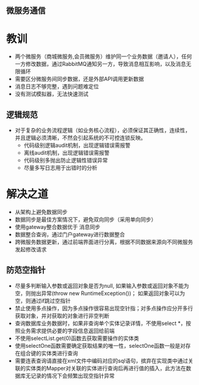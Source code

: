 ## 微服务通信

# 教训
- 两个微服务（商城微服务,会员微服务）维护同一个业务数据（邀请人），任何一方修改数据，通过RabbitMQ通知另一方，导致消息相互影响，以及消息无限循环
- 需要区分微服务间同步数据，还是外部API调用更新数据
- 消息日志不够完整，遇到问题难定位
- 没有测试模拟器，无法快速测试

## 逻辑规范
* 对于复杂的业务流程逻辑（如业务核心流程），必须保证其正确性，连续性，并且逻辑必须清晰，不然会引起系统的不可控连锁反映。
  - 代码级别逻辑audit机制，出现逻辑错误需报警
  - 离线audit机制，出现逻辑错误需报警
  - 代码级别多抛出防止逻辑性错误异常
  - 尽量多写日志用于出错时的分析

# 解决之道
- 从架构上避免数据同步
- 数据同步是最佳方案情况下，避免双向同步（采用单向同步）
- 使用gateway整合数据优于 消息同步
- 数据整合查询，通过门户gateway进行数据整合
- 跨微服务数据更新，通过前端界面进行分离，根据不同数据来源向不同微服务发起修改请求

## 防范空指针
*	尽量多判断输入参数或返回对象是否为null, 如果输入参数或返回对象不能为空，则抛出异常(throw new RuntimeException())；
  如果返回对象可以为空，则通过if跳过空指针
*	禁止使用多点操作，因为多点操作很容易出现空针指；对多点操作应分开多行获取对象，并对获取的对象进行非空判断
*	查询数据库业务数据时，如果非查询单个实体记录详情，不使用select \*，按照业务需求提供必要的字段信息返回给前端
* 不使用selectList.get(0)函数去获取需要操作的实体类
* 使用selectOne函数需要确定获取结果的唯一性，selectOne函数一般是对存在组合键的实体类进行查询
* 需要连表查询请直接在xml文件中编码对应的sql语句，摈弃在实现类中通过关联的实体类的Mapper对关联的实体进行查询后再进行值的插入，此方法在数据库无记录的情况下会频繁出现空指针异常
